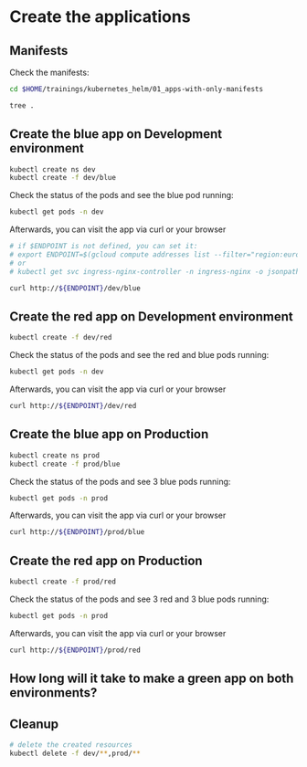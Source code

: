 # Create the applications

## Manifests

Check the manifests:

```bash
cd $HOME/trainings/kubernetes_helm/01_apps-with-only-manifests

tree .
```

## Create the blue app on Development environment

```bash
kubectl create ns dev
kubectl create -f dev/blue
```

Check the status of the pods and see the blue pod running: 
```bash
kubectl get pods -n dev
```

Afterwards, you can visit the app via curl or your browser
```bash
# if $ENDPOINT is not defined, you can set it:
# export ENDPOINT=$(gcloud compute addresses list --filter="region:europe-west3" --filter="name=training-kh-addr" --format="get(address)")
# or
# kubectl get svc ingress-nginx-controller -n ingress-nginx -o jsonpath={.status.loadBalancer.ingress[].ip}

curl http://${ENDPOINT}/dev/blue
```

## Create the red app on Development environment

```bash
kubectl create -f dev/red
```

Check the status of the pods and see the red and blue pods running: 

```bash
kubectl get pods -n dev
```

Afterwards, you can visit the app via curl or your browser

```bash
curl http://${ENDPOINT}/dev/red
```

## Create the blue app on Production

```bash
kubectl create ns prod
kubectl create -f prod/blue
```

Check the status of the pods and see 3 blue pods running: 

```bash
kubectl get pods -n prod
```

Afterwards, you can visit the app via curl or your browser

```bash
curl http://${ENDPOINT}/prod/blue
```

## Create the red app on Production

```bash
kubectl create -f prod/red
```

Check the status of the pods and see 3 red and 3 blue pods running: 

```bash
kubectl get pods -n prod
```

Afterwards, you can visit the app via curl or your browser

```bash
curl http://${ENDPOINT}/prod/red
```

## How long will it take to make a green app on both environments?

## Cleanup

```bash
# delete the created resources
kubectl delete -f dev/**,prod/**
```
